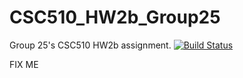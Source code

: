 # CSC510_HW2b_Group25
Group 25's CSC510 HW2b assignment.
[![Build Status](https://app.travis-ci.com/snapcat/CSC510_HW2b_Group25.svg?branch=main)](https://app.travis-ci.com/snapcat/CSC510_HW2b_Group25)

FIX ME
